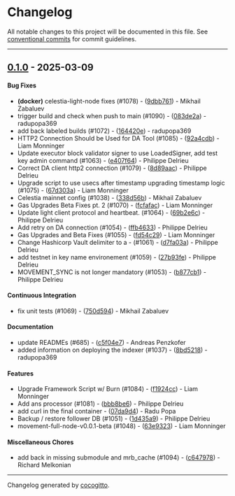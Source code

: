# Changelog
All notable changes to this project will be documented in this file. See [conventional commits](https://www.conventionalcommits.org/) for commit guidelines.

- - -
## [0.1.0](https://github.com/movementlabsxyz/movement/compare/8bd5218892a8e493a25309ef2e012463bc3c3543..0.1.0) - 2025-03-09
#### Bug Fixes
- **(docker)** celestia-light-node fixes (#1078) - ([9dbb761](https://github.com/movementlabsxyz/movement/commit/9dbb76125a4d4759ab4da19db83ef19ceb69cd90)) - Mikhail Zabaluev
- trigger build and check when push to main (#1090) - ([083de2a](https://github.com/movementlabsxyz/movement/commit/083de2a2f73851d1ad32d401b360281d3ef558b0)) - radupopa369
- add back labeled builds (#1072) - ([164420e](https://github.com/movementlabsxyz/movement/commit/164420e53d6992a74b610a0330cee1eeb3f7f9d4)) - radupopa369
- HTTP2 Connection Should be Used for DA Tool (#1085) - ([92a4cdb](https://github.com/movementlabsxyz/movement/commit/92a4cdb6781d8136966db9dfe8ec95e28204bc54)) - Liam Monninger
- Update executor block validator signer to use LoadedSigner, add test key admin command (#1063) - ([e407f64](https://github.com/movementlabsxyz/movement/commit/e407f641c854457e03daffc674c72eca19914e89)) - Philippe Delrieu
- Correct DA client http2 connection (#1079) - ([8d89aac](https://github.com/movementlabsxyz/movement/commit/8d89aac3e3d34736c3963eb6ac4edb1907ebfa22)) - Philippe Delrieu
- Upgrade script to use usecs after timestamp upgrading timestamp logic (#1075) - ([67d303a](https://github.com/movementlabsxyz/movement/commit/67d303af80cbd1dce41bd7710352caeb2341ac2d)) - Liam Monninger
- Celestia mainnet config (#1038) - ([338d56b](https://github.com/movementlabsxyz/movement/commit/338d56b724fabc4b54e6bef1c74a95f0fb4528c6)) - Mikhail Zabaluev
- Gas Upgrades Beta Fixes pt. 2 (#1070) - ([fcfafac](https://github.com/movementlabsxyz/movement/commit/fcfafac3b03ec01f0afacf07cde84d84100cc6e4)) - Liam Monninger
- Update light client protocol and heartbeat. (#1064) - ([69b2e6c](https://github.com/movementlabsxyz/movement/commit/69b2e6cab8247f49fc231a6c1a0ea1fa665a0161)) - Philippe Delrieu
- Add retry on DA connection (#1054) - ([ffb4633](https://github.com/movementlabsxyz/movement/commit/ffb463324321b06e21fc08cbbfd75304f7c4b3fe)) - Philippe Delrieu
- Gas Upgrades and Beta Fixes (#1055) - ([fd54c29](https://github.com/movementlabsxyz/movement/commit/fd54c29fffb81c38c2321f4393a9ffbf23d00c77)) - Liam Monninger
- Change Hashicorp Vault delimiter to a - (#1061) - ([d7fa03a](https://github.com/movementlabsxyz/movement/commit/d7fa03a30922b38b888bee1799615dab3e55d20f)) - Philippe Delrieu
- add testnet in key name environement (#1059) - ([27b93fe](https://github.com/movementlabsxyz/movement/commit/27b93fe3d3752c016213c6aa14b974611818860d)) - Philippe Delrieu
- MOVEMENT_SYNC is not longer mandatory  (#1053) - ([b877cb1](https://github.com/movementlabsxyz/movement/commit/b877cb11465a1c57c06d603d6f02eac60280b8f8)) - Philippe Delrieu
#### Continuous Integration
- fix unit tests (#1069) - ([750d594](https://github.com/movementlabsxyz/movement/commit/750d5947867668321dfc8792b4a75c6071639899)) - Mikhail Zabaluev
#### Documentation
- update READMEs (#685) - ([c5f04e7](https://github.com/movementlabsxyz/movement/commit/c5f04e7008a3aa7bfaaefe1de308fd31d34fec62)) - Andreas Penzkofer
- added information on deploying the indexer (#1037) - ([8bd5218](https://github.com/movementlabsxyz/movement/commit/8bd5218892a8e493a25309ef2e012463bc3c3543)) - radupopa369
#### Features
- Upgrade Framework Script w/ Burn (#1084) - ([f1924cc](https://github.com/movementlabsxyz/movement/commit/f1924ccf5f7d161e9b24304fa75867afea8a8a68)) - Liam Monninger
- Add ans processor (#1081) - ([bbb8be6](https://github.com/movementlabsxyz/movement/commit/bbb8be6c665d7602862f6b26997ed8e72f8b0920)) - Philippe Delrieu
- add curl in the final container - ([07da9d4](https://github.com/movementlabsxyz/movement/commit/07da9d474992477125b6917ac2b0bd898de33a44)) - Radu Popa
- Backup / restore follower DB (#1051) - ([1d435a9](https://github.com/movementlabsxyz/movement/commit/1d435a9118afce0c271e453b441b33ca61fed0a6)) - Philippe Delrieu
- movement-full-node-v0.0.1-beta (#1048) - ([63e9323](https://github.com/movementlabsxyz/movement/commit/63e9323ef9d7bb7cba32b59d6b3a5d2eea6ae8e9)) - Liam Monninger
#### Miscellaneous Chores
- add back in missing submodule and mrb_cache (#1094) - ([c647978](https://github.com/movementlabsxyz/movement/commit/c64797837f8430bcb9aae3c88a1023d4198a0533)) - Richard Melkonian

- - -

Changelog generated by [cocogitto](https://github.com/cocogitto/cocogitto).